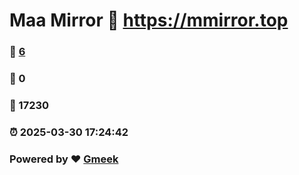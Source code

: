 # Maa Mirror :link: https://mmirror.top 
### :page_facing_up: [6](https://mmirror.top/tag.html) 
### :speech_balloon: 0 
### :hibiscus: 17230 
### :alarm_clock: 2025-03-30 17:24:42 
### Powered by :heart: [Gmeek](https://github.com/Meekdai/Gmeek)
